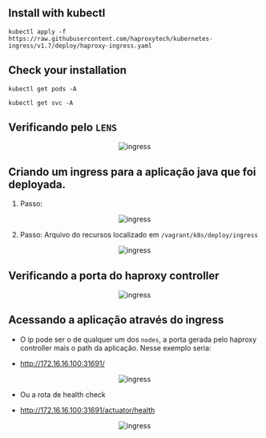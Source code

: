 
## Install with kubectl

```console
kubectl apply -f https://raw.githubusercontent.com/haproxytech/kubernetes-ingress/v1.7/deploy/haproxy-ingress.yaml
```

## Check your installation

```console
kubectl get pods -A
```

```console
kubectl get svc -A
```

## Verificando pelo `LENS`

<p align="center">
  <img alt="ingress" src="../../data/ingress-images/ingress-admin-1.png">
</p>

## Criando um ingress para a aplicação java que foi deployada.

1. Passo:
<p align="center">
  <img alt="ingress" src="../../data/ingress-images/ingress-admin-2.png">
</p>

2. Passo: Arquivo do recursos localizado em `/vagrant/k8s/deploy/ingress`
<p align="center">
  <img alt="ingress" src="../../data/ingress-images/ingress-admin-3.png">
</p>

## Verificando a porta do haproxy controller

<p align="center">
  <img alt="ingress" src="../../data/ingress-images/ingress-admin-4.png">
</p>

## Acessando a aplicação através do ingress

- O ip pode ser o de qualquer um dos `nodes`, a porta gerada pelo haproxy controller mais o path da aplicação. Nesse exemplo seria:

- http://172.16.16.100:31691/

<p align="center">
  <img alt="ingress" src="../../data/ingress-images/ingress-admin-5.png">
</p>

- Ou a rota de health check

- http://172.16.16.100:31691/actuator/health

<p align="center">
  <img alt="ingress" src="../../data/ingress-images/ingress-admin-6.png">
</p>
